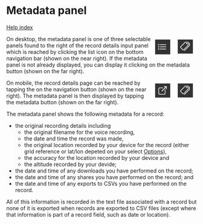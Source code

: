 # Metadata panel

[Help index](/help.html?page=index)

<img src="/docs/images/nav-metadata.png" style="float: right; width: 40px; margin: 10px" /><img src="/docs/images/nav-list.png" style="float: right; width: 40px; margin: 10px" />On desktop, the metadata panel is one of three selectable panels found to the right of the record details input panel which is reached by clicking the list icon on the bottom navigation bar (shown on the near right). If the metadata panel is not already displayed, you can display it clicking on the metadata button (shown on the far right).

<img src="/docs/images/nav-metadata.png" style="float: right; width: 40px; margin: 10px" /><img src="/docs/images/nav-details.png" style="float: right; width: 40px; margin: 10px" />On mobile, the record details page can be reached by tapping the on the navigation button (shown on the near right). The metadata panel is then displayed by tapping the metadata button (shown on the far right).

The metadata panel shows the following metadata for a record:
- the original recording details including
  - the original filename for the voice recording,
  - the date and time the record was made,
  - the original location recorded by your device for the record (either grid reference or lat/lon depeted on your select [Options](/help.html?page=options)),
  - the accuracy for the location recorded by your device and
  - the altitude recorded by your devide;
- the date and time of any downloads you have performed on the record;
- the date and time of any shares you have performed on the record; and
- the date and time of any exports to CSVs you have performed on the record.

All of this information is recorded in the text file associated with a record but none of it is exported when records are exported to CSV files (except where that information is part of a record field, such as date or location).